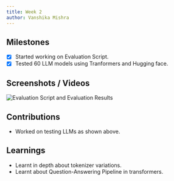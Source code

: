 ```yaml
---
title: Week 2
author: Vanshika Mishra
---
```


## Milestones
- [x] Started working on Evaluation Script.
- [x] Tested 60 LLM models using Tranformers and Hugging face.

## Screenshots / Videos
 
![Evaluation Script and Evaluation Results](https://github.com/sunbird-cb/llm-question-answering/pull/2)

## Contributions
- Worked on testing LLMs as shown above.

## Learnings
- Learnt in depth about tokenizer variations.
- Learnt about Question-Answering Pipeline in transformers. 